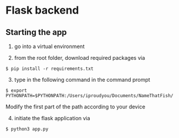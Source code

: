 <!-- @format -->

# Flask backend

## Starting the app

1. go into a virtual environment

2. from the root folder, download required packages via

```
$ pip install -r requirements.txt
```

3. type in the following command in the command prompt
```
$ export PYTHONPATH=$PYTHONPATH:/Users/iproudyou/Documents/NameThatFish/
```
Modify the first part of the path according to your device

4. initiate the flask application via

```
$ python3 app.py
```
